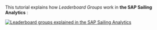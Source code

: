 This tutorial explains how *Leaderboard Groups* work in **the SAP Sailing Analytics** :

[![Leaderboard groups explained in the SAP Sailing Analytics](https://i.vimeocdn.com/video/1015856109-bb64efa3a2a4f304576789690646aaad0a7646c37c85c013ab43e016899e1aa1-d?f=webp&region=us)](https://vimeo.com/489321478)